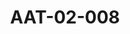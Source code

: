 ---
pid: AAT-02-008
title: AAT-02-008
language: ar
collection: عبد الرحمن علي طه
original_label: 
rights: فدوى علي طه
location_of_original: فدوى علي طه
photographer_or_studio: 
scanned_from: jpeg
_date: '1918'
location: 'الخرطوم كلية غردون '
description: خطاب عبدالرحمن علي طه الى والده عندما كان طالبا في كلية غردون
additional_notes: 
permission_display: 'yes'
on_server: 'no'
on_website: 'no'
permalink: "/archive/ar/aat-02-008.html"
layout: photo-page
---